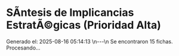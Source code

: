 # SÃ­ntesis de Implicancias EstratÃ©gicas (Prioridad Alta)

Generado el: 2025-08-16 05:14:13
\n---\n
Se encontraron 15 fichas. Procesando...
